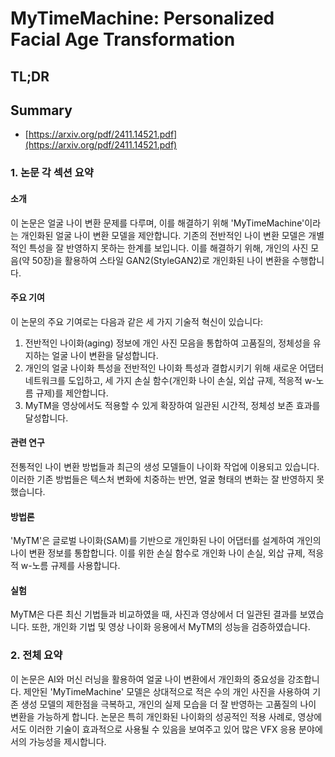 # MyTimeMachine: Personalized Facial Age Transformation
## TL;DR
## Summary
- [https://arxiv.org/pdf/2411.14521.pdf](https://arxiv.org/pdf/2411.14521.pdf)

### 1. 논문 각 섹션 요약

#### 소개
이 논문은 얼굴 나이 변환 문제를 다루며, 이를 해결하기 위해 'MyTimeMachine'이라는 개인화된 얼굴 나이 변환 모델을 제안합니다. 기존의 전반적인 나이 변환 모델은 개별적인 특성을 잘 반영하지 못하는 한계를 보입니다. 이를 해결하기 위해, 개인의 사진 모음(약 50장)을 활용하여 스타일 GAN2(StyleGAN2)로 개인화된 나이 변환을 수행합니다.

#### 주요 기여
이 논문의 주요 기여로는 다음과 같은 세 가지 기술적 혁신이 있습니다:
1. 전반적인 나이화(aging) 정보에 개인 사진 모음을 통합하여 고품질의, 정체성을 유지하는 얼굴 나이 변환을 달성합니다.
2. 개인의 얼굴 나이화 특성을 전반적인 나이화 특성과 결합시키기 위해 새로운 어댑터 네트워크를 도입하고, 세 가지 손실 함수(개인화 나이 손실, 외삽 규제, 적응적 w-노름 규제)를 제안합니다.
3. MyTM을 영상에서도 적용할 수 있게 확장하여 일관된 시간적, 정체성 보존 효과를 달성합니다.

#### 관련 연구
전통적인 나이 변환 방법들과 최근의 생성 모델들이 나이화 작업에 이용되고 있습니다. 이러한 기존 방법들은 텍스처 변화에 치중하는 반면, 얼굴 형태의 변화는 잘 반영하지 못했습니다.

#### 방법론
'MyTM'은 글로벌 나이화(SAM)를 기반으로 개인화된 나이 어댑터를 설계하여 개인의 나이 변환 정보를 통합합니다. 이를 위한 손실 함수로 개인화 나이 손실, 외삽 규제, 적응적 w-노름 규제를 사용합니다.

#### 실험
MyTM은 다른 최신 기법들과 비교하였을 때, 사진과 영상에서 더 일관된 결과를 보였습니다. 또한, 개인화 기법 및 영상 나이화 응용에서 MyTM의 성능을 검증하였습니다.

### 2. 전체 요약
이 논문은 AI와 머신 러닝을 활용하여 얼굴 나이 변환에서 개인화의 중요성을 강조합니다. 제안된 'MyTimeMachine' 모델은 상대적으로 적은 수의 개인 사진을 사용하여 기존 생성 모델의 제한점을 극복하고, 개인의 실제 모습을 더 잘 반영하는 고품질의 나이 변환을 가능하게 합니다. 논문은 특히 개인화된 나이화의 성공적인 적용 사례로, 영상에서도 이러한 기술이 효과적으로 사용될 수 있음을 보여주고 있어 많은 VFX 응용 분야에서의 가능성을 제시합니다.